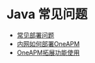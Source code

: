 # Java 常见问题
<ul>
     <li><a href="/qa/java/question_help.html">常见部署问题</a></li>
     <li><a href="/qa/java/inner-mesh_help.html">内网如何部署OneAPM</a></li>
     <li><a href="/qa/java/extensions_help.html">OneAPM拓展功能使用</a></li>
</ul>